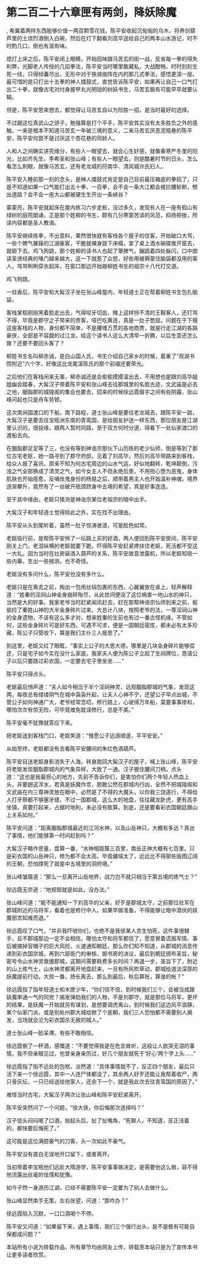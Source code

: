 # 第二百二十六章匣有两剑，降妖除魔
,  希冀着两样东西能够价值一两百颗雪花钱，陈平安收起沉甸甸的乌木，将养剑葫芦里的土烧烈酒倒入白碗，然后在灯下翻看刘高华送给自己的两本山水游记，时不时酌几口，倒也有滋有味。
   熄灯上床之后，陈平安闭上眼睛，开始回味跟马苦玄的街一战，反省每一拳的得失利弊，光脚老人传授的几招拳法，陈平安当时哪里敢藏私，大战酣畅，时时刻刻生死一线，只得倾囊尽出，无形中对于铁骑凿阵在内的那几式拳法，感悟更深一层。最可惜的是只打出十五拳的神人擂鼓式，直觉告诉陈平安，如果再让自己一口气打出二十拳，就像古宅对付身披甲丸光明铠的树妖书生，马苦玄极有可能早早就要认输。
   但是，陈平安思来想去，都觉得让马苦玄自以为险胜一招，是当时最好的选择。
   不过跟这位真武山之骄子，勉强算是打个平手，陈平安其实没有太多胜负之外的感触，一来是根本不知道马苦玄一年破三境的意义，二来马苦玄厌恶泥瓶巷的陈平安，陈平安何尝不是讨厌这个杏花巷的同龄人。
   人和人之间确实讲究缘分，有些人一眼望去，就会心生好感，就像春寒严冬里的阳光，比如齐先生、李希圣和张山峰；有些人一眼望去，则是酷暑时节的日头，怎么看怎么刺眼，就像马苦玄，还有老龙城的苻南华、清风城许氏妇人。
   陈平安入睡前那一刻的念头，是神人擂鼓式肯定是自己目前最压箱底的拳招了，只是不知道如果一口气能打出五十拳、一百拳，会不会一条大江都会被拦腰斩断，劈出道路？会不会一座大山都被硬生生开出一条峡谷？
   蒙蒙亮，陈平安就起床在屋内练习六步走桩，没过多久，发现有人在一座有假山有绿树的庭院朗诵，正是那个姓柳的书生，颇有几分寒窗苦读的风范，抑扬顿挫，所读内容都是圣人教诲。
   陈平安继续练拳，不出意料，果然很快就有客栈各个屋子的住客，开始破口大骂，一些个脾气暴躁的江湖豪客，干脆就裸身跳下床榻，拿了桌上酒水碗碟推开窗去，就砸下去。鸡飞狗跳，那个姓柳的读书人也起了犟脾气，蹦跳着四处躲闪，口中朗读圣贤经典的嗓门越来越大，这一下就惹了众怒，好些用被褥蒙住脑袋都没用的客人，骂骂咧咧穿衣起床，在窗口那边开始跟柳姓书生的祖宗十八代打交道。
   鸡飞狗跳。
   一炷香后，陈平安和大髯汉子坐在张山峰屋内，年轻道士正在帮着柳姓书生包扎脑袋。
   客栈掌柜刚刚黑着脸走出去，气得咬牙切齿，摊上这样拎不清的王鞍客人，还打骂不得，毕竟是郡守之子带来的贵客，哑巴吃黄连，真是一肚子憋屈。问题在于下榻这座客栈的人物，身份都不简单，不是腰缠万贯的各地商贾，就是行走江湖的各路豪侠，全部是不容觑的过江龙，给这个读书人这么大清早一折腾，以后生意还怎么做？还要不要回头客了？
   柳姓书生名叫柳赤诚，是白山国人氏，书生介绍自己家乡的时候，着重了“观湖书院附近”六个字，好像这比龙尾溪陈氏的那个前缀还要荣光。
   之后他们在客栈闲来无事，柳赤诚还是会偷偷摸摸溜出去，不用想也是跟刘高华姐姐幽会踏春，大髯汉子带着陈平安和张山峰去往郡城里的名胜古迹，文武庙是必去之地，胭脂郡的城隍阁的集会也要去，回来的时候徐远霞眉宇之间有些阴霾，张山峰问起也只是舟车劳顿。
   这次南涧国渡口的下船，南下路程，道士张山峰是要往老龙城去，跟陈平安一路，大髯汉子是要去往宝瓶洲东南的青鸾国，是给朋友护送一样东西，那位朋友是江湖里认识的，很投缘，跟两人暂时同路，至于双方何时分道，得看下一处仙家渡口的渡船去向。
   在胭脂郡足足等了三，也没有等到神诰宗那伙下山历练的老少仙师，倒是等到了那位古宅老妪，她一路寻到了郡守府邸，见着了刘高华，然后刘高华带路来到客栈，给众人报了喜讯，原来不知为何古宅周边的山水气运，好似地翻转、乾坤颠倒，污浊之气全部换成了清灵之气，如今女主人不但永绝后患，不用担心堕为恶鬼，身体肌肤也开始痊愈，反哺伥鬼身份的杨晃之后，顺带着男主人也开始温补神魂，境界逐渐攀升，竟然有了一丝破开瓶颈跻身中五境的希望，真是好事连连。
   至于其中缘由，老妪只猜测是神诰宗某位老祖宗的暗中出手。
   大髯汉子和年轻道士觉得除此之外，实在找不出理由。
   陈平安从头到尾听着，虽然一肚子惊涛骇浪，可是脸色如常。
   老妪临行前，是帮陈平安拎了一坛路上买的好酒，两人便回到陈平安房间，陈平安刚关上门，老泪纵横的老妪就要下跪，吓得陈平安赶紧搀扶住老妪，死活都不受这一大礼。因为当时在灶房装酒入葫芦的关系，陈平安故意泄露机，所以老妪知晓一些内幕，生出一些揣测，也不奇怪。
   老妪没有多问什么，陈平安也没有多什么。
   老妪只是在离去之前，掏出一包用丝绢包裹的东西，心翼翼放在桌上，轻声解释道：“姓秦的淫祠山神金身崩碎殆尽，从此世间便没了这位祸害一地山水的神只，当然是大的好事。我家老爷当时赶紧闻讯赶去，赶在那帮神诰宗仙师到来之前，偷偷捡了秦姓山神的大半金身碎片过来，大总计八块，按照老爷的法，一尊淫祠山神的金身遗物，不该有这么多才对，想来姓秦的生前也有过一番古怪机缘，不管如何，这些金身碎片可是好东西，可遇不可求，便是一国朝廷密库，都未必有太多珍藏，陈公子只管收下，算是我们主仆三人报恩了。”
   到这里，老妪又红了眼眶，“事实上公子的大恩大德，哪里是几块金身碎片能够偿还，只是宅子如今实在没什么家底，我家夫人便为陈公子立起了生祠牌位，恳请公子以后只要路过彩衣国，一定要去宅子里坐坐……”
   陈平安只得点头。
   老妪最后悄声道：“夫人如今相当于半个淫祠神灵，远观胭脂郡城的气象，发现这两，每夜总有缕缕阴气在城中袅袅升起，让夫人心神不宁，还望公子早点出城，不管公子如何神通广大，老爷经常念叨，修行路上，心驶得万年船，莫要事事掺和，哪怕次次有惊无险，可毕竟难免耽误修行，总是不美。”
   陈平安毫不犹豫就答应下来。
   把老妪送到客栈门口，老妪笑道：“惟愿公子远游顺遂，平平安安。”
   从始至终，老妪都没有去看陈平安腰间的朱红色酒葫芦。
   陈平安目送老妪身影消失于人海，转身跑回大髯汉子的屋子，喊上张山峰，陈平安将老妪发现胭脂郡城内的气象异样，大致了一通。汉子握住腰间刀柄，点头道：“这也是我最担心的地方，先前不告诉你们，是害怕你们两个年轻人热血上头，非要趟这浑水，若真是妖魔作祟，胆敢公然在郡城内行凶，全然不把城隍阁和文武庙在内三尊神灵放在眼中，必然是了不得的大魔头，以你我三饶道行，不得给人打牙祭都不够塞牙缝，不过一国郡城，这么大的地盘，往往藏龙卧虎，更有高手坐镇，真要打起来，占据时地利，未必没有胜算。到底，还是要看彩衣国朝廷跟山上关系如何。”
   陈平安问道：“距离胭脂郡城最近的江河水神，以及山岳神只，大概有多远？真出了事情，他们能够第一时间赶到吗？”
   大髯汉子略作思量，盘算一番，“水神相距簇三百里，南岳正神大概有七百里。只是彩衣国的山岳神只，修为都不会太高，毕竟疆域太了，远远比不得那些版图辽阔的王朝，恐怕撑死了就是中五境里的洞府境。”
   张山峰皱眉道：“那么一旦离开山岳地界，战力岂不就只相当于第五境的练气士？”
   徐远霞无奈道：“地规矩就是如此，没办法。”
   张山峰问道：“能不能通知一下刘高华的父亲，好歹是郡城太守，之前那位驻军在郡城附近的马将军，看着也是修行中人。如果早做准备，不得能够让暗中潜伏的妖魔邪祟知难而退。”
   徐远霞叹了口气，“并非我吓唬你们，也绝不是我徐某人贪生怕死，这件事很棘手，且不郡城那边一定不会相信，哪怕太守和将军都信了，愿意冒着谎报军情、事后被摘掉官帽子的巨大风险，火速通知朝廷，那么你们知不知道，从郡城的消息传递到彩衣国京城，再到六部衙门的审核、御书房的决议，最后到朝廷颁布圣旨，秘密号令山水神灵救援郡城，这期间需要耗费多长时间？再退一步，圣旨下了，附近的山上练气士，山水神灵都离开地盘赶来，一旦有所风吹草动，郡城给道法深厚的妖魔提前行动，大掠一番，扬长离去，那么到最后，秋后算账，算谁的帐？”
   徐远霞指了指年轻道士和木匣少年，“你们信不信，到时候我们三个，会被当成跟妖魔串通一气的同党？揭发弹劾我们的人物，不是刘郡守，就是那位马将军，更坏的结果，是妖魔一开始就另有谋划，是想要调虎离山，到时候我们这边风平浪静，某个仙家门派，或是别处州郡大城给掀了个底朝，我们三人恐怕都不需要别人揭发，当场就会沦为彩衣国杀无赦的贼人。”
   道士张山峰一脸呆滞，有些不敢相信。
   徐远霞倒了一杯酒，感慨道：“不要觉得我是在危言耸听，这般让人欲哭无泪的事情，我不但亲眼见过，也曾亲身亲历过，好几个朋友就死于‘好心’两个字上头……”
   徐远霞指了指不远处的包袱，淡然道：“具体事情就不了，反正四个朋友，最后只活下来一个徐远霞，其中一人连尸体都没了，其余两人好歹还能让我帮着收尸，两只骨灰坛，一只已经送给他家人，还余下一个，就是我此次去往青鸾国的原因了。”
   难怪当时古宅，大髯汉子两次让张山峰和陈平安赶紧离开。
   陈平安突然问了一个问题，“徐大侠，你后悔那次选择吗？”
   汉子低头闷闷喝了口酒，抬起头后，扯了扯嘴角，“死聊人，不知道，反正活着的，都快要后悔死了。”
   这可能是这位满腔豪气的刀客，头一次如此不豪气。
   陈平安没有直白无误地开口留下，或者离开。
   当初带着李宝瓶他们远赴大隋游学，陈平安事事做决定，是需要他这么做，容不得他流露出丝毫的怯懦和犹豫。
   如今孑然一身游历江湖，已经不需要陈平安一定要为了别人去做什么。
   张山峰显然束手无策，左右张望，问道：“那咋办？”
   徐远霞陷入沉默，一口口酒喝个不停。
   陈平安又问道：“如果留下来，遇上事情，我们三个强行出头，是不是极有可能自保都成问题？”
  本站所有小说为转载作品，所有章节均由网友上传，转载至本站只是为了宣传本书让更多读者欣赏。